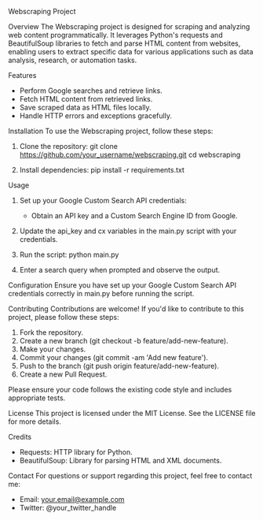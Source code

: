 Webscraping Project

Overview
The Webscraping project is designed for scraping and analyzing web content programmatically. It leverages Python's requests and BeautifulSoup libraries to fetch and parse HTML content from websites, enabling users to extract specific data for various applications such as data analysis, research, or automation tasks.

Features
- Perform Google searches and retrieve links.
- Fetch HTML content from retrieved links.
- Save scraped data as HTML files locally.
- Handle HTTP errors and exceptions gracefully.

Installation
To use the Webscraping project, follow these steps:

1. Clone the repository:
   git clone https://github.com/your_username/webscraping.git
   cd webscraping

2. Install dependencies:
   pip install -r requirements.txt

Usage
1. Set up your Google Custom Search API credentials:
   - Obtain an API key and a Custom Search Engine ID from Google.

2. Update the api_key and cx variables in the main.py script with your credentials.

3. Run the script:
   python main.py

4. Enter a search query when prompted and observe the output.

Configuration
Ensure you have set up your Google Custom Search API credentials correctly in main.py before running the script.

Contributing
Contributions are welcome! If you'd like to contribute to this project, please follow these steps:

1. Fork the repository.
2. Create a new branch (git checkout -b feature/add-new-feature).
3. Make your changes.
4. Commit your changes (git commit -am 'Add new feature').
5. Push to the branch (git push origin feature/add-new-feature).
6. Create a new Pull Request.

Please ensure your code follows the existing code style and includes appropriate tests.

License
This project is licensed under the MIT License. See the LICENSE file for more details.

Credits
- Requests: HTTP library for Python.
- BeautifulSoup: Library for parsing HTML and XML documents.

Contact
For questions or support regarding this project, feel free to contact me:

- Email: your.email@example.com
- Twitter: @your_twitter_handle
